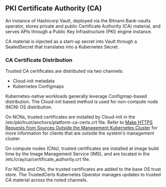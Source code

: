 ## PKI Certificate Authority \(CA\)

An instance of Hashicorp Vault, deployed via the Bitnami Bank-vaults operator, stores private and public Certificate Authority \(CA\) material, and serves APIs through a Public Key Infrastructure \(PKI\) engine instance.

CA material is injected as a start-up secret into Vault through a SealedSecret that translates into a Kubernetes Secret.

### CA Certificate Distribution

Trusted CA certificates are distributed via two channels:

-   Cloud-init metadata
-   Kubernetes Configmaps

Kubernetes-native workloads generally leverage Configmap-based distribution. The Cloud-init based method is used for non-compute node \(NCN\) OS distribution.

On NCNs, trusted certificates are installed by Cloud-init in the /etc/pki/trust/anchors/platform-ca-certs.crt file. Refer to [Make HTTPS Requests from Sources Outside the Management Kubernetes Cluster](Make_HTTPS_Requests_from_Sources_Outside_the_Management_Kubernetes_Cluster.md) for more information for clients that are outside the system's management cluster.

On compute nodes \(CNs\), trusted certificates are installed at image build time by the Image Management Service \(IMS\), and are located in the /etc/cray/ca/certificate\_authority.crt file.

For NCNs and CNs, the trusted certificates are added to the base OS trust store. The TrustedCerts Kubernetes Operator manages updates to trusted CA material across the noted channels.


